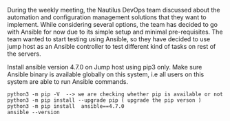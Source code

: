 During the weekly meeting, the Nautilus DevOps team discussed about the automation and configuration management solutions that they want to implement. While considering several options, the team has decided to go with Ansible for now due to its simple setup and minimal pre-requisites. The team wanted to start testing using Ansible, so they have decided to use jump host as an Ansible controller to test different kind of tasks on rest of the servers.



Install ansible version 4.7.0 on Jump host using pip3 only. Make sure Ansible binary is available globally on this system, i.e all users on this system are able to run Ansible commands.

```
python3 -m pip -V  --> we are checking whether pip is available or not
python3 -m pip install --upgrade pip ( upgrade the pip verson )
python3 -m pip install  ansible==4.7.0
ansible --version
```
